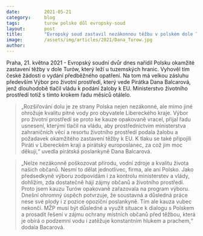 ```yaml
---
date:         2021-05-21
category:     blog
tags:         turow polsko důl evropsky-soud
layout:       post
title:        "Evropský soud zastavil nezákonnou těžbu v polském dole Turów. Došlo k tomu i díky ročnímu tlaku Pirátů na vládu, aby podala žalobu"
image:        /assets/img/articles/2021/Dana_Turow.jpg
author:       
---
```


Praha, 21. května 2021 - Evropský soudní dvůr dnes nařídil Polsku okamžité zastavení těžby v dole Turów, který leží u tuzemských hranic. Vyhověl tím české žádosti o vydání předběžného opatření. Na tom má velkou zásluhu především Výbor pro životní prostředí, který vede Pirátka Dana Balcarová, jenž dlouhodobě tlačil vládu k podání žaloby k EU. Ministerstvo životního prostředí totiž s tímto krokem řadu měsíců otálelo. 

> „Rozšiřování dolu je ze strany Polska nejen nezákonné, ale mimo jiné ohrožuje kvalitu pitné vody pro obyvatele Libereckého kraje. Výbor pro životní prostředí se proto ke kauze opakovaně vracel, přijal řadu usnesení, kterými tlačil na vládu, aby prostřednictvím ministerstva zahraničních věcí a resortu životního prostředí podala žalobu a požadavek okamžitého zastavení těžby k EU. K tlaku se také připojili Piráti v Libereckém kraji a pirátský europoslanec, za což jim moc děkuji,“ uvedla pirátská poslankyně Dana Balcarová.


> „Nelze nezákonně poškozovat přírodu, vodní zdroje a kvalitu života našich občanů. Nesmí to dělat jednotlivec, firma, ale ani Polsko. Jako předsedkyně výboru zodpovídám i za kontrolu ministerstev a vlády, dohlížím, zda dostatečně hájí zájmy občanů a životního prostředí. Proto jsem kauzu Turów opakovaně zařazovala na program výboru. Dnešní ohromný úspěch potvrzuje, že soustavná a důsledná práce nese své plody i z pozice opoziční poslankyně. Tím ale kauza vubec nekončí. MŽP musí být důsledné a využít situace k dialogu s Polskem a prosadit řešení v zájmu ochrany místních občanů před těžbou, která je obírá o podzemní vodu i zatěžuje konstantním hlukem a prachem,“ dodala Bacarová.
